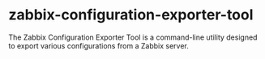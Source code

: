 # zabbix-configuration-exporter-tool
The Zabbix Configuration Exporter Tool is a command-line utility designed to export various configurations from a Zabbix server.
